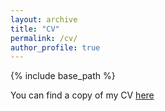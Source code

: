 ```yaml
---
layout: archive
title: "CV"
permalink: /cv/
author_profile: true
---
```


{% include base_path %}

You can find a copy of my CV [here](https://drive.google.com/file/d/1X1YzhVgB9u73-Q3uiF3swDrLITSDOoiD/view?usp=sharing)
